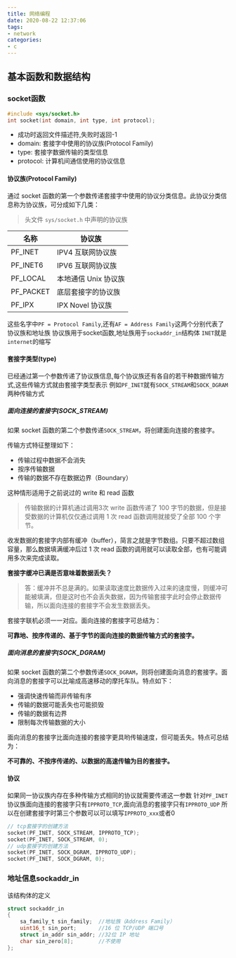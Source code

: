 ```yaml
---
title: 网络编程
date: 2020-08-22 12:37:06
tags:
- network
categories:
- c
---
```


## 基本函数和数据结构

### socket函数
```c
#include <sys/socket.h>
int socket(int domain, int type, int protocol);
```
* 成功时返回⽂件描述符,失败时返回-1
* domain: 套接字中使⽤的协议族(Protocol Family)
* type: 套接字数据传输的类型信息
* protocol: 计算机间通信使用的协议信息

#### 协议族(Protocol Family)

通过 socket 函数的第一个参数传递套接字中使用的协议分类信息。此协议分类信息称为协议族，可分成如下几类：

> 头文件 `sys/socket.h` 中声明的协议族

| 名称      | 协议族               |
| --------- | -------------------- |
| PF_INET   | IPV4 互联网协议族    |
| PF_INET6  | IPV6 互联网协议族    |
| PF_LOCAL  | 本地通信 Unix 协议族 |
| PF_PACKET | 底层套接字的协议族   |
| PF_IPX    | IPX Novel 协议族     |
这些名字中`PF = Protocol Family`,还有`AF = Address Family`这两个分别代表了协议族和地址族
协议族用于socket函数,地址族用于`sockaddr_in`结构体
`INET`就是`internet`的缩写

#### 套接字类型(type)
已经通过第一个参数传递了协议族信息,每个协议族还有各自的若干种数据传输方式,这些传输方式就由套接字类型表示
例如`PF_INET`就有`SOCK_STREAM`和`SOCK_DGRAM`两种传输方式

##### 面向连接的套接字(SOCK_STREAM)
如果 socket 函数的第二个参数传递`SOCK_STREAM`，将创建面向连接的套接字。

传输方式特征整理如下：

- 传输过程中数据不会消失
- 按序传输数据
- 传输的数据不存在数据边界（Boundary）

这种情形适用于之前说过的 write 和 read 函数

> 传输数据的计算机通过调用3次 write 函数传递了 100 字节的数据，但是接受数据的计算机仅仅通过调用 1 次 read 函数调用就接受了全部 100 个字节。

收发数据的套接字内部有缓冲（buffer），简言之就是字节数组。只要不超过数组容量，那么数据填满缓冲后过 1 次 read 函数的调用就可以读取全部，也有可能调用多次来完成读取。

**套接字缓冲已满是否意味着数据丢失？**

> 答：缓冲并不总是满的。如果读取速度比数据传入过来的速度慢，则缓冲可能被填满，但是这时也不会丢失数据，因为传输套接字此时会停止数据传输，所以面向连接的套接字不会发生数据丢失。

套接字联机必须一一对应。面向连接的套接字可总结为：

**可靠地、按序传递的、基于字节的面向连接的数据传输方式的套接字。**
##### 面向消息的套接字(SOCK_DGRAM)
如果 socket 函数的第二个参数传递`SOCK_DGRAM`，则将创建面向消息的套接字。面向消息的套接字可以比喻成高速移动的摩托车队。特点如下：

- 强调快速传输而非传输有序
- 传输的数据可能丢失也可能损毁
- 传输的数据有边界
- 限制每次传输数据的大小

面向消息的套接字比面向连接的套接字更具哟传输速度，但可能丢失。特点可总结为：

**不可靠的、不按序传递的、以数据的高速传输为目的套接字。**

#### 协议
如果同一协议族内存在多种传输方式相同的协议就需要传递这一参数
针对`PF_INET`协议族面向连接的套接字只有`IPPROTO_TCP`,面向消息的套接字只有`IPPROTO_UDP`
所以在创建套接字时第三个参数可以可以填写`IPPROTO_xxx`或者0
```c
// tcp套接字的创建方法
socket(PF_INET, SOCK_STREAM, IPPROTO_TCP);
socket(PF_INET, SOCK_STREAM, 0);
// udp套接字的创建方法
socket(PF_INET, SOCK_DGRAM, IPPROTO_UDP);
socket(PF_INET, SOCK_DGRAM, 0);
```

### 地址信息sockaddr_in
该结构体的定义
```c
struct sockaddr_in
{
    sa_family_t sin_family;  //地址族（Address Family）
    uint16_t sin_port;       //16 位 TCP/UDP 端口号
    struct in_addr sin_addr; //32位 IP 地址
    char sin_zero[8];        //不使用
};
```
